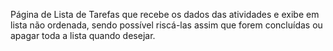 Página de Lista de Tarefas que recebe os dados das atividades e exibe em lista não ordenada, sendo possível riscá-las assim que forem concluídas ou apagar toda a lista quando desejar. 
